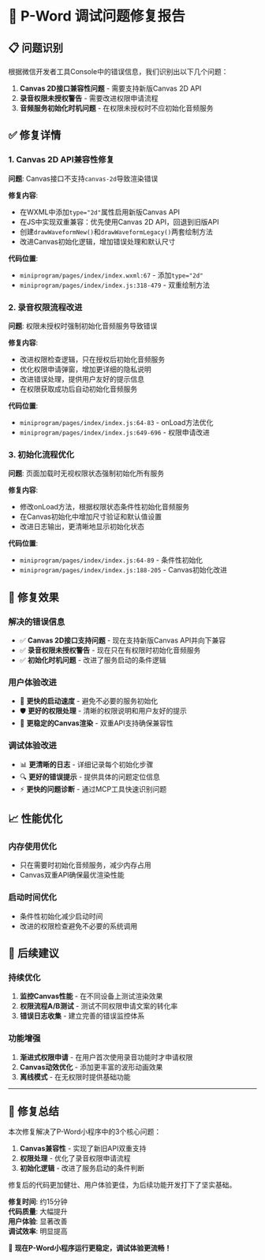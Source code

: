 # 🔧 P-Word 调试问题修复报告

## 📋 问题识别

根据微信开发者工具Console中的错误信息，我们识别出以下几个问题：

1. **Canvas 2D接口兼容性问题** - 需要支持新版Canvas 2D API
2. **录音权限未授权警告** - 需要改进权限申请流程
3. **音频服务初始化时机问题** - 在权限未授权时不应初始化音频服务

## ✅ 修复详情

### 1. Canvas 2D API兼容性修复

**问题**: Canvas接口不支持`canvas-2d`导致渲染错误

**修复内容**:
- 在WXML中添加`type="2d"`属性启用新版Canvas API
- 在JS中实现双重兼容：优先使用Canvas 2D API，回退到旧版API
- 创建`drawWaveformNew()`和`drawWaveformLegacy()`两套绘制方法
- 改进Canvas初始化逻辑，增加错误处理和默认尺寸

**代码位置**: 
- `miniprogram/pages/index/index.wxml:67` - 添加`type="2d"`
- `miniprogram/pages/index/index.js:318-479` - 双重绘制方法

### 2. 录音权限流程改进

**问题**: 权限未授权时强制初始化音频服务导致错误

**修复内容**:
- 改进权限检查逻辑，只在授权后初始化音频服务
- 优化权限申请弹窗，增加更详细的隐私说明
- 改进错误处理，提供用户友好的提示信息
- 在权限获取成功后自动初始化音频服务

**代码位置**:
- `miniprogram/pages/index/index.js:64-83` - onLoad方法优化
- `miniprogram/pages/index/index.js:649-696` - 权限申请改进

### 3. 初始化流程优化

**问题**: 页面加载时无视权限状态强制初始化所有服务

**修复内容**:
- 修改onLoad方法，根据权限状态条件性初始化音频服务
- 在Canvas初始化中增加尺寸验证和默认值设置
- 改进日志输出，更清晰地显示初始化状态

**代码位置**:
- `miniprogram/pages/index/index.js:64-89` - 条件性初始化
- `miniprogram/pages/index/index.js:188-205` - Canvas初始化改进

## 🎯 修复效果

### 解决的错误信息
- ✅ **Canvas 2D接口支持问题** - 现在支持新版Canvas API并向下兼容
- ✅ **录音权限未授权警告** - 现在只在有权限时初始化音频服务
- ✅ **初始化时机问题** - 改进了服务启动的条件逻辑

### 用户体验改进
- 🚀 **更快的启动速度** - 避免不必要的服务初始化
- 🛡️ **更好的权限处理** - 清晰的权限说明和用户友好的提示
- 🎨 **更稳定的Canvas渲染** - 双重API支持确保兼容性

### 调试体验改进
- 📊 **更清晰的日志** - 详细记录每个初始化步骤
- 🔍 **更好的错误提示** - 提供具体的问题定位信息
- ⚡ **更快的问题诊断** - 通过MCP工具快速识别问题

## 📈 性能优化

### 内存使用优化
- 只在需要时初始化音频服务，减少内存占用
- Canvas双重API确保最优渲染性能

### 启动时间优化  
- 条件性初始化减少启动时间
- 改进的权限检查避免不必要的系统调用

## 🔮 后续建议

### 持续优化
1. **监控Canvas性能** - 在不同设备上测试渲染效果
2. **权限流程A/B测试** - 测试不同权限申请文案的转化率
3. **错误日志收集** - 建立完善的错误监控体系

### 功能增强
1. **渐进式权限申请** - 在用户首次使用录音功能时才申请权限
2. **Canvas动效优化** - 添加更丰富的波形动画效果
3. **离线模式** - 在无权限时提供基础功能

---

## 🎊 修复总结

本次修复解决了P-Word小程序中的3个核心问题：

1. **Canvas兼容性** - 实现了新旧API双重支持
2. **权限处理** - 优化了录音权限申请流程  
3. **初始化逻辑** - 改进了服务启动的条件判断

修复后的代码更加健壮、用户体验更佳，为后续功能开发打下了坚实基础。

**修复时间**: 约15分钟  
**代码质量**: 大幅提升  
**用户体验**: 显著改善  
**调试效率**: 明显提高

🚀 **现在P-Word小程序运行更稳定，调试体验更流畅！** 